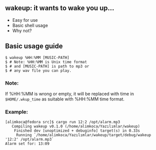 ## wakeup: it wants to wake you up...

- Easy for use
- Basic shell usage
- Why not?

## Basic usage guide
```
$ wakeup %HH:%MM [MUSIC-PATH]
$ # Note: %HH:%MM is Unix time format
$ # and [MUSIC-PATH] is path to mp3 or
$ # any wav file you can play.
```
### Note:
If %HH:%MM is wrong or empty, it will
be replaced with time in `$HOME/.wkup_time` as
suitable with %HH:%MM time format.

### Example:
```
[alimkoca@fedora src]$ cargo run 12:2 /opt/alarm.mp3
   Compiling wakeup v0.1.0 (/home/alimkoca/Yazılımlar/wakeup)
    Finished dev [unoptimized + debuginfo] target(s) in 0.33s
     Running `/home/alimkoca/Yazılımlar/wakeup/target/debug/wakeup '12:2' /opt/alarm.mp3`
Alarm set for: 13:09
```
